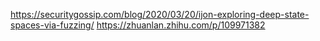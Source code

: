 https://securitygossip.com/blog/2020/03/20/ijon-exploring-deep-state-spaces-via-fuzzing/
https://zhuanlan.zhihu.com/p/109971382
